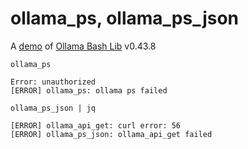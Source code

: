 # ollama_ps, ollama_ps_json

A [demo](../README.md#demos) of [Ollama Bash Lib](https://github.com/attogram/ollama-bash-lib) v0.43.8

`ollama_ps`
```
Error: unauthorized
[ERROR] ollama_ps: ollama ps failed
```

`ollama_ps_json | jq`
```
[ERROR] ollama_api_get: curl error: 56
[ERROR] ollama_ps_json: ollama_api_get failed
```
